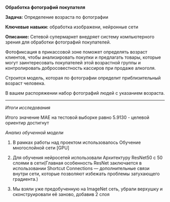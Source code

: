 **Обработка фотографий покупателя**

**Задача:** Определение возраста по фотографии

**Ключевые навыки:** обработка изображени, нейронные сети

**Описание:** Сетевой супермаркет внедряет систему компьютерного зрения для обработки фотографий покупателей. 

Фотофиксация в прикассовой зоне поможет определять возраст клиентов, чтобы анализировать покупки и предлагать товары, которые могут заинтересовать покупателей этой возрастной группы и контролировать добросовестность кассиров при продаже алкоголя. 

Строится модель, которая по фотографии определит приблизительный возраст человека. 

В вашем распоряжении набор фотографий людей с указанием возраста.

---
*Итоги исследования*

Итого значение MAE на тестовой выборке равно 5.9130 - целевой ориентир достигнут

*Анализ обученной модели*

1. В рамках работы над проектом использовалось Обучение многослойной сети [GPU]

2. Для обучения нейросетей использовали Архитектуру ResNet50 c 50 слоями в сети(Главная особенность ResNet заключается в использовании Shortcut Connections — дополнительные связи внутри сети, которые позволяют избежать проблемы затухающего градиента.)

3. Мы взяли уже предобученную на ImageNet сеть, убрали верхушку и сконструировали её заново, добавив 2 слоя 
